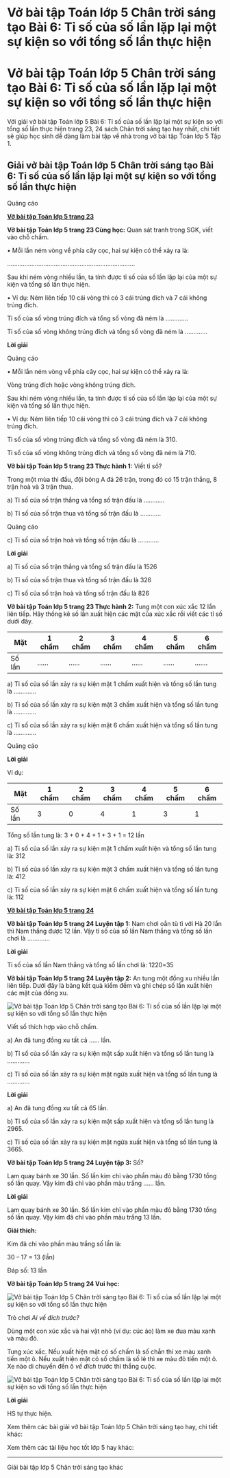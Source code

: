 # Vở bài tập Toán lớp 5 Chân trời sáng tạo Bài 6: Tỉ số của số lần lặp lại một sự kiện so với tổng số lần thực hiện

# Vở bài tập Toán lớp 5 Chân trời sáng tạo Bài 6: Tỉ số của số lần lặp lại một sự kiện so với tổng số lần thực hiện

Với giải vở bài tập Toán lớp 5 Bài 6: Tỉ số của số lần lặp lại một sự kiện so với tổng số lần thực hiện trang 23, 24 sách Chân trời sáng tạo hay nhất, chi tiết sẽ giúp học sinh dễ dàng làm bài tập về nhà trong vở bài tập Toán lớp 5 Tập 1.

## Giải vở bài tập Toán lớp 5 Chân trời sáng tạo Bài 6: Tỉ số của số lần lặp lại một sự kiện so với tổng số lần thực hiện

Quảng cáo

[**Vở bài tập Toán lớp 5 trang 23**](https://vietjack.com/vbt-toan-5-ct/vbt-toan-lop-5-trang-23.jsp)

**Vở bài tập Toán lớp 5 trang 23 Cùng học:** Quan sát tranh trong SGK, viết vào chỗ chấm.

• Mỗi lần ném vòng về phía cây cọc, hai sự kiện có thể xảy ra là:

..........................................................................

Sau khi ném vòng nhiều lần, ta tính được tỉ số của số lần lặp lại của một sự kiện và tổng số lần thực hiện.

• Ví dụ: Ném liên tiếp 10 cái vòng thì có 3 cái trúng đích và 7 cái không trúng đích.

Tỉ số của số vòng trúng đích và tổng số vòng đã ném là .............

Tỉ số của số vòng không trúng đích và tổng số vòng đã ném là .............

**Lời giải**

Quảng cáo

• Mỗi lần ném vòng về phía cây cọc, hai sự kiện có thể xảy ra là:

Vòng trúng đích hoặc vòng không trúng đích.

Sau khi ném vòng nhiều lần, ta tính được tỉ số của số lần lặp lại của một sự kiện và tổng số lần thực hiện.

• Ví dụ: Ném liên tiếp 10 cái vòng thì có 3 cái trúng đích và 7 cái không trúng đích.

Tỉ số của số vòng trúng đích và tổng số vòng đã ném là 310.

Tỉ số của số vòng không trúng đích và tổng số vòng đã ném là 710.

**Vở bài tập Toán lớp 5 trang 23 Thực hành 1:** Viết tỉ số?

Trong một mùa thi đấu, đội bóng A đá 26 trận, trong đó có 15 trận thắng, 8 trận hoà và 3 trận thua.

a) Tỉ số của số trận thắng và tổng số trận đấu là ............

b) Tỉ số của số trận thua và tổng số trận đấu là ............

Quảng cáo

c) Tỉ số của số trận hoà và tổng số trận đấu là ............

**Lời giải**

a) Tỉ số của số trận thắng và tổng số trận đấu là 1526

b) Tỉ số của số trận thua và tổng số trận đấu là 326

c) Tỉ số của số trận hoà và tổng số trận đấu là 826

**Vở bài tập Toán lớp 5 trang 23 Thực hành 2:** Tung một con xúc xắc 12 lần liên tiếp. Hãy thống kê số lần xuất hiện các mặt của xúc xắc rồi viết các tỉ số dưới đây.

Mặt |  1 chấm  |  2 chấm  |  3 chấm  |  4 chấm  |  5 chấm  |  6 chấm   
---|---|---|---|---|---|---  
Số lần | ...... | ...... | ...... | ...... | ...... | .......  
  
a) Tỉ số của số lần xảy ra sự kiện mặt 1 chấm xuất hiện và tổng số lần tung là .............

b) Tỉ số của số lần xảy ra sự kiện mặt 3 chấm xuất hiện và tổng số lần tung là .............

c) Tỉ số của số lần xảy ra sự kiện mặt 6 chấm xuất hiện và tổng số lần tung là .............

Quảng cáo

**Lời giải**

Ví dụ:

Mặt |  1 chấm  |  2 chấm  |  3 chấm  |  4 chấm  |  5 chấm  |  6 chấm   
---|---|---|---|---|---|---  
Số lần | 3 | 0 | 4 | 1 | 3 | 1  
  
Tổng số lần tung là: 3 + 0 + 4 + 1 + 3 + 1 = 12 lần

a) Tỉ số của số lần xảy ra sự kiện mặt 1 chấm xuất hiện và tổng số lần tung là: 312

b) Tỉ số của số lần xảy ra sự kiện mặt 3 chấm xuất hiện và tổng số lần tung là: 412

c) Tỉ số của số lần xảy ra sự kiện mặt 6 chấm xuất hiện và tổng số lần tung là: 112

[**Vở bài tập Toán lớp 5 trang 24**](https://vietjack.com/vbt-toan-5-ct/vbt-toan-lop-5-trang-24.jsp)

**Vở bài tập Toán lớp 5 trang 24 Luyện tập 1:** Nam chơi oẳn tù tì với Hà 20 lần thì Nam thắng được 12 lần. Vậy tỉ số của số lần Nam thắng và tổng số lần chơi là .............

**Lời giải**

Tỉ số của số lần Nam thắng và tổng số lần chơi là: 1220=35

**Vở bài tập Toán lớp 5 trang 24 Luyện tập 2:** An tung một đồng xu nhiều lần liên tiếp. Dưới đây là bảng kết quả kiểm đếm và ghi chép số lần xuất hiện các mặt của đồng xu.

![Vở bài tập Toán lớp 5 Chân trời sáng tạo Bài 6: Tỉ số của số lần lặp lại một sự kiện so với tổng số lần thực hiện](https://vietjack.com/vbt-toan-5-ct/images/bai-6-ti-so-cua-so-lan-lap-lai-mot-su-kien-so-voi-tong-223476.PNG)

Viết số thích hợp vào chỗ chấm.

a) An đã tung đồng xu tất cả ...... lần.

b) Tỉ số của số lần xảy ra sự kiện mặt sấp xuất hiện và tổng số lần tung là .............

c) Tỉ số của số lần xảy ra sự kiện mặt ngửa xuất hiện và tổng số lần tung là .............

**Lời giải**

a) An đã tung đồng xu tất cả 65 lần.

b) Tỉ số của số lần xảy ra sự kiện mặt sấp xuất hiện và tổng số lần tung là 2965.

c) Tỉ số của số lần xảy ra sự kiện mặt ngửa xuất hiện và tổng số lần tung là 3665.

**Vở bài tập Toán lớp 5 trang 24 Luyện tập 3:** Số?

Lam quay bánh xe 30 lần. Số lần kim chỉ vào phần màu đỏ bằng 1730 tổng số lần quay. Vậy kim đã chỉ vào phần màu trắng ...... lần.

**Lời giải**

Lam quay bánh xe 30 lần. Số lần kim chỉ vào phần màu đỏ bằng 1730 tổng số lần quay. Vậy kim đã chỉ vào phần màu trắng 13 lần.

**Giải thích:**

Kim đã chỉ vào phần màu trắng số lần là:

30 – 17 = 13 (lần)

Đáp số: 13 lần

**Vở bài tập Toán lớp 5 trang 24 Vui học:**

![Vở bài tập Toán lớp 5 Chân trời sáng tạo Bài 6: Tỉ số của số lần lặp lại một sự kiện so với tổng số lần thực hiện](https://vietjack.com/vbt-toan-5-ct/images/bai-6-ti-so-cua-so-lan-lap-lai-mot-su-kien-so-voi-tong-223477.PNG)

Trò chơi _Ai về đích trước?_

Dùng một con xúc xắc và hai vật nhỏ (ví dụ: cúc áo) làm xe đua màu xanh và màu đỏ.

Tung xúc xắc. Nếu xuất hiện mặt có số chấm là số chẵn thì xe màu xanh tiến một ô. Nếu xuất hiện mặt có số chấm là số lẻ thì xe màu đỏ tiến một ô. Xe nào di chuyển đến ô _về đích_ trước thì thắng cuộc.

![Vở bài tập Toán lớp 5 Chân trời sáng tạo Bài 6: Tỉ số của số lần lặp lại một sự kiện so với tổng số lần thực hiện](https://vietjack.com/vbt-toan-5-ct/images/bai-6-ti-so-cua-so-lan-lap-lai-mot-su-kien-so-voi-tong-223478.PNG)

**Lời giải**

HS tự thực hiện.

Xem thêm các bài giải vở bài tập Toán lớp 5 Chân trời sáng tạo hay, chi tiết khác:

Xem thêm các tài liệu học tốt lớp 5 hay khác:

* * *

Giải bài tập lớp 5 Chân trời sáng tạo khác
